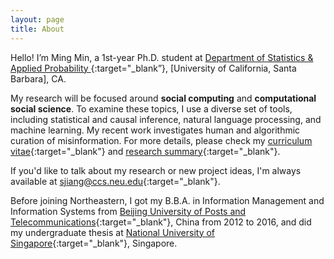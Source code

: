 ```yaml
---
layout: page
title: About
---
```


Hello! I’m Ming Min, a 1st-year Ph.D. student at [Department of Statistics & Applied Probability ](https://www.pstat.ucsb.edu){:target="_blank”}, [University of California, Santa Barbara], CA.

My research will be focused around **social computing** and **computational social science**. To examine these topics, I use a diverse set of tools, including statistical and causal inference, natural language processing, and machine learning. My recent work investigates human and algorithmic curation of misinformation. For more details, please check my [curriculum vitae](shanjiang-cv.pdf){:target="_blank"} and [research summary](research-summary.pdf){:target="_blank"}. 

If you'd like to talk about my research or new project ideas, I'm always available at [sjiang@ccs.neu.edu](mailto:sjiang@ccs.neu.edu){:target="_blank"}.

Before joining Northeastern, I got my B.B.A. in Information Management and Information Systems from [Beijing University of Posts and Telecommunications](https://english.bupt.edu.cn){:target="_blank"}, China from 2012 to 2016, and did my undergraduate thesis at [National University of Singapore](https://www.nus.edu.sg){:target="_blank"}, Singapore.
